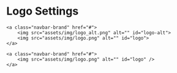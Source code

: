 # Logo Settings

```text
<a class="navbar-brand" href="#">
    <img src="assets/img/logo_alt.png" alt="" id="logo-alt">
    <img src="assets/img/logo.png" alt="" id="logo">
</a>
```

```text
<a class="navbar-brand" href="#">
    <img src="assets/img/logo.png" alt="" id="logo" />
</a>
```




